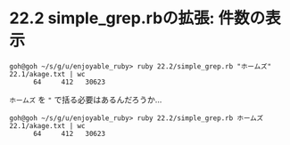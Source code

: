 # 22.2 simple_grep.rbの拡張: 件数の表示

```
goh@goh ~/s/g/u/enjoyable_ruby> ruby 22.2/simple_grep.rb "ホームズ" 22.1/akage.txt | wc
      64     412   30623
```

`ホームズ` を `"` で括る必要はあるんだろうか…

```
goh@goh ~/s/g/u/enjoyable_ruby> ruby 22.2/simple_grep.rb ホームズ 22.1/akage.txt | wc
      64     412   30623
```

